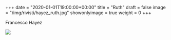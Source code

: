 +++
date = "2020-01-01T19:00:00+00:00"
title = "Ruth"
draft = false
image = "/img/rivisti/hayez_ruth.jpg"
showonlyimage = true
weight = 0
+++

Francesco Hayez

<!--more-->

![](/img/rivisti/hayez_ruth.jpg)
